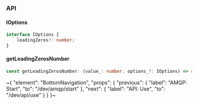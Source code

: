 

### API

#### IOptions

```ts
interface IOptions {
    leadingZeros?: number;
}
```

#### getLeadingZerosNumber

```ts
const getLeadingZerosNumber: (value_: number, options_?: IOptions) => string;
```

~{
  "element": "BottomNavigation",
  "props": {
    "previous": {
      "label": "AMQP: Start",
      "to": "/dev/amqp/start"
    },
    "next": {
      "label": "API: Use",
      "to": "/dev/api/use"
    }
  }
}~
